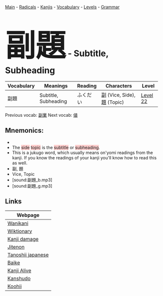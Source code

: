 <style> bigfont {font-size: 100px}</style>
[Main](../README.md) -
[Radicals](../radicals.md) -
[Kanjis](../kanjis.md) -
[Vocabulary](../vocabulary.md) -
[Levels](../levels.md) -
[Grammar](../grammar.md)
# <bigfont> 副題</bigfont> - Subtitle, Subheading 

| Vocabulary | Meanings | Reading | Characters | Level |
| --- | --- | --- | --- | --- |
| 副題 | Subtitle, Subheading | ふくだい |  [副](../kanjis/副.md) (Vice, Side), [題](../kanjis/題.md) (Topic) | [Level 22](../levels/wk_level22.md) |

Previous vocab: [副業](副業.md) Next vocab: [値](値.md) 

## Mnemonics:

* 
* The <span style="background-color:#ffcccb"> side</span> <span style="background-color:#ffcccb"> topic</span> is the <span style="background-color:#ffcccb"> subtitle</span> or <span style="background-color:#ffcccb"> subheading</span>.
* This is a jukugo word, which usually means on'yomi readings from the kanji. If you know the readings of your kanji you'll know how to read this as well.
* 副, 題
* Vice, Topic
* [sound:副題_b.mp3]
* [sound:副題_g.mp3]


## Links 

| Webpage |
| --- |
| [Wanikani          ](https://www.wanikani.com/kanji/副題) |
| [Wiktionary        ](https://en.wiktionary.org/wiki/副題) |
| [Kanji damage      ](http://www.kanjidamage.com/kanji/search?utf8=✓&q=副題) |
| [Jitenon           ](https://jitenon.com/kanji/副題) |
| [Tanoshii japanese ](https://www.tanoshiijapanese.com/dictionary/kanji.cfm?k=副題) |
| [Baike             ](https://baike.baidu.com/item/副題) |
| [Kanji Alive       ](https://app.kanjialive.com/副題) |
| [Kanshudo          ](https://www.kanshudo.com/searchmn?q=副題) |
| [Koohii            ](https://kanji.koohii.com/study/kanji/副題) |
